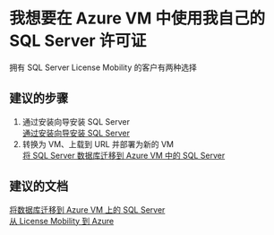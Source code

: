 <properties
    pageTitle="I want to use my own SQL Server license in Azure VM"
    description="我想要在 Azure VM 中使用我自己的 SQL Server 许可证"
    service="microsoft.compute"
    resource="virtualmachines"
    authors="michco"
    displayOrder="28"
    selfHelpType="resource"
    supportTopicIds=""
    resourceTags="WindowsSQL"
    productPesIds="14749"
    cloudEnvironments="public"
/>
    

# 我想要在 Azure VM 中使用我自己的 SQL Server 许可证
拥有 SQL Server License Mobility 的客户有两种选择

## **建议的步骤**
1. 通过安装向导安装 SQL Server<br>
[通过安装向导安装 SQL Server](https://msdn.microsoft.com/library/ms143219(v=sql.120).aspx)
2. 转换为 VM、上载到 URL 并部署为新的 VM<br>
[将 SQL Server 数据库迁移到 Azure VM 中的 SQL Server](https://azure.microsoft.com/documentation/articles/virtual-machines-windows-migrate-sql/#convert-to-vm-and-upload-to-url-and-deploy-as-new-vm)

## **建议的文档**
[将数据库迁移到 Azure VM 上的 SQL Server](https://azure.microsoft.com/documentation/articles/virtual-machines-windows-migrate-sql/)<br>
[从 License Mobility 到 Azure](https://azure.microsoft.com/pricing/license-mobility/)


<!--HONumber=Jul16_HO3-->


